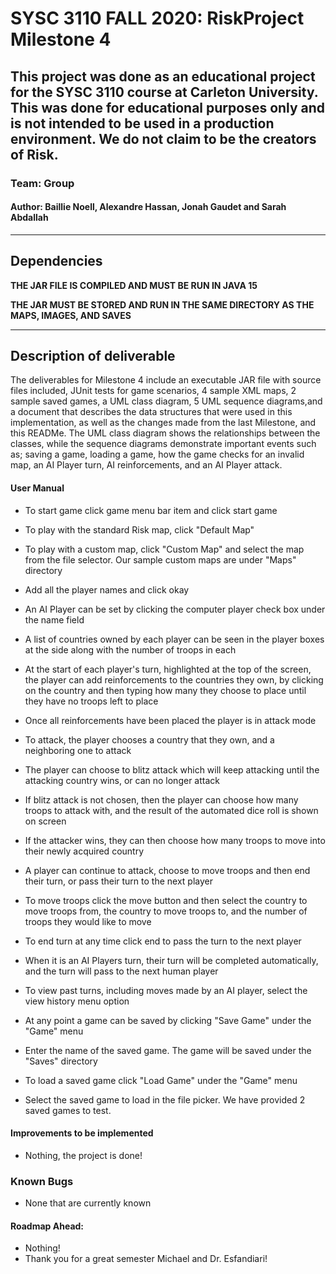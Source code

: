 # SYSC 3110 FALL 2020: RiskProject Milestone 4
This project was done as an educational project for the SYSC 3110 course at Carleton University. This was done for educational purposes only and is not intended to be used in a production environment. We do not claim to be the creators of Risk.
---
### Team: Group
#### Author: Baillie Noell, Alexandre Hassan, Jonah Gaudet and Sarah Abdallah
----
## Dependencies
**THE JAR FILE IS COMPILED AND MUST BE RUN IN JAVA 15**

**THE JAR MUST BE STORED AND RUN IN THE SAME DIRECTORY AS THE MAPS, IMAGES, AND SAVES** 

----
## Description of deliverable

The deliverables for Milestone 4 include an executable JAR file with source files included, JUnit tests for game scenarios, 4 sample XML maps, 2 sample saved games, a UML class diagram, 
5 UML sequence diagrams,and a document that describes the data structures that were used in this implementation, as well as the changes made from the last Milestone, 
and this READMe. The UML class diagram shows the relationships between the classes, while the sequence diagrams demonstrate
important events such as; saving a game, loading a game, how the game checks for an invalid map, an AI Player turn, AI reinforcements, and an AI Player attack. 

#### User Manual
- To start game click game menu bar item and click start game 
- To play with the standard Risk map, click "Default Map"
- To play with a custom map, click "Custom Map" and select the map from the file selector. Our sample custom maps are under "Maps" directory
- Add all the player names and click okay
- An AI Player can be set by clicking the computer player check box under the name field 
- A list of countries owned by each player can be seen in the player boxes at the side along with the number of troops in each
- At the start of each player's turn, highlighted at the top of the screen, the player can add reinforcements to the countries they own, by clicking on the country and then typing how many they choose to place until they have no troops left to place
- Once all reinforcements have been placed the player is in attack mode
- To attack, the player chooses a country that they own, and a neighboring one to attack 
- The player can choose to blitz attack which will keep attacking until the attacking country wins, or can no longer attack
- If blitz attack is not chosen, then the player can choose how many troops to attack with, and the result of the automated dice roll is shown on screen
- If the attacker wins, they can then choose how many troops to move into their newly acquired country
- A player can continue to attack, choose to move troops and then end their turn, or pass their turn to the next player
- To move troops click the move button and then select the country to move troops from, the country to move troops to, and the number of troops they would like to move
- To end turn at any time click end to pass the turn to the next player
- When it is an AI Players turn, their turn will be completed automatically, and the turn will pass to the next human player
- To view past turns, including moves made by an AI player, select the view history menu option

- At any point a game can be saved by clicking "Save Game" under the "Game" menu
- Enter the name of the saved game. The game will be saved under the "Saves" directory
- To load a saved game click "Load Game" under the "Game" menu
- Select the saved game to load in the file picker. We have provided 2 saved games to test.


#### Improvements to be implemented  
- Nothing, the project is done!

### Known Bugs
- None that are currently known

#### Roadmap Ahead:
- Nothing!
- Thank you for a great semester Michael and Dr. Esfandiari!



